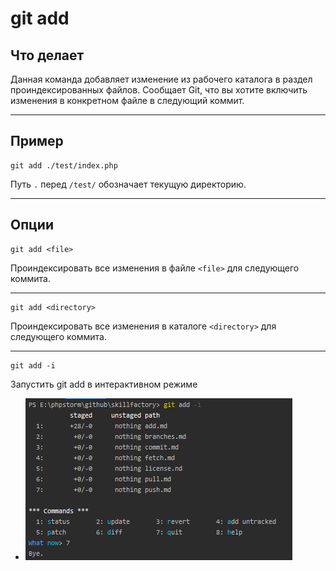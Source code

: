 # git add #

## Что делает ##
Данная команда добавляет изменение из рабочего каталога в раздел проиндексированных файлов. 
Сообщает Git, что вы хотите включить изменения в конкретном файле в следующий коммит.
***

## Пример ##
```shell
git add ./test/index.php
```
Путь `.` перед `/test/` обозначает текущую директорию.
***

## Опции ##
```
git add <file>
```
Проиндексировать все изменения в файле `<file>` для следующего коммита.
***
```
git add <directory>
```
Проиндексировать все изменения в каталоге `<directory>` для следующего коммита.
***
```shell
git add -i
```
Запустить git add в интерактивном режиме
* ![](/assets/img/git_add_i.png)
